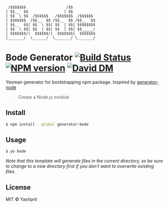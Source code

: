      /$$$$$$$                  /$$          
    | $$__  $$                | $$          
    | $$  \ $$  /$$$$$$   /$$$$$$$  /$$$$$$ 
    | $$$$$$$  /$$__  $$ /$$__  $$ /$$__  $$
    | $$__  $$| $$  \ $$| $$  | $$| $$$$$$$$
    | $$  \ $$| $$  | $$| $$  | $$| $$_____/
    | $$$$$$$/|  $$$$$$/|  $$$$$$$|  $$$$$$$
    |_______/  \______/  \_______/ \_______/

# Bode Generator [![Build Status](https://travis-ci.org/yashprit/bode.svg?branch=master)](https://travis-ci.org/yashprit/bode)   [![NPM version](https://badge.fury.io/js/generator-bode.svg)](https://www.npmjs.com/package/generator-bode)   [![David DM](https://david-dm.org/yashprit/generator-bode.svg)](https://david-dm.org/yashprit/generator-bode) 

Yeoman generator for bootstrapping npm package. Inspired by [generator-node](https://github.com/yeoman/generator-node) 

> Create a Node.js module


## Install

```sh
$ npm install --global generator-bode
```


## Usage

```sh
$ yo bode
```

*Note that this template will generate files in the current directory, so be sure to change to a new directory first if you don't want to overwrite existing files.*


## License

MIT © Yashprit
